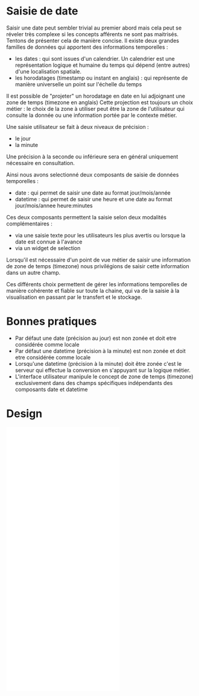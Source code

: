 # Saisie de date

Saisir une date peut sembler trivial au premier abord mais cela peut se réveler très complexe si les concepts afférents ne sont pas maitrisés.
Tentons de présenter cela de manière concise.
Il existe deux grandes familles de données qui apportent des informations temporelles :

- les dates : qui sont issues d'un calendrier. Un calendrier est une représentation logique et humaine du temps qui dépend (entre autres) d'une localisation spatiale.
- les horodatages (timestamp ou instant en anglais) : qui représente de manière universelle un point sur l'échelle du temps

Il est possible de "projeter" un horodatage en date en lui adjoignant une zone de temps (timezone en anglais)
Cette projection est toujours un choix métier : le choix de la zone à utiliser peut être la zone de l'utilisateur qui consulte la donnée ou une information portée par le contexte métier.

Une saisie utilisateur se fait à deux niveaux de précision :

- le jour
- la minute

Une précision à la seconde ou inférieure sera en général uniquement nécessaire en consultation.

Ainsi nous avons selectionné deux composants de saisie de données temporelles :

- date : qui permet de saisir une date au format jour/mois/année
- datetime : qui permet de saisir une heure et une date au format jour/mois/annee heure:minutes

Ces deux composants permettent la saisie selon deux modalités complémentaires :

- via une saisie texte pour les utilisateurs les plus avertis ou lorsque la date est connue à l'avance
- via un widget de selection 

Lorsqu'il est nécessaire d'un point de vue métier de saisir une information de zone de temps (timezone) nous privilégions de saisir cette information dans un autre champ.

Ces différents choix permettent de gérer les informations temporelles de manière cohérente et fiable sur toute la chaine, qui va de la saisie à la visualisation en passant par le transfert et le stockage.

# Bonnes pratiques

- Par défaut une date (précision au jour) est non zonée et doit etre considérée comme locale
- Par défaut une datetime (précision à la minute) est non zonée et doit etre considérée comme locale
- Lorsqu'une datetime (précision à la minute) doit être zonée c'est le serveur qui effectue la conversion en s'appuyant sur la logique métier.
- L'interface utilisateur manipule le concept de zone de temps (timezone) exclusivement dans des champs spécifiques indépendants des composants date et datetime


# Design

<iframe src="/design-system/iframes/molecules/date-input.html" height="700px" scrolling="no" style="border:none;" ></iframe>